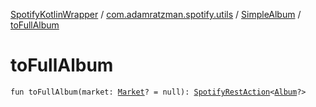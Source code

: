 [SpotifyKotlinWrapper](../../index.md) / [com.adamratzman.spotify.utils](../index.md) / [SimpleAlbum](index.md) / [toFullAlbum](./to-full-album.md)

# toFullAlbum

`fun toFullAlbum(market: `[`Market`](../-market/index.md)`? = null): `[`SpotifyRestAction`](../../com.adamratzman.spotify.main/-spotify-rest-action/index.md)`<`[`Album`](../-album/index.md)`?>`